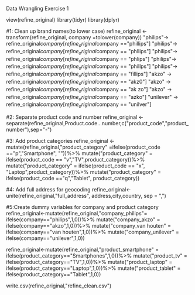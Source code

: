 Data Wrangling Exercise 1 

view(refine_original)
library(tidyr)
library(dplyr)

#1: Clean up brand names(to lower case)
refine_original <- transform(refine_original, company =tolower(company))
"philips"-> refine_original$company[refine_original$company =="phillips"]
"philips"-> refine_original$company[refine_original$company == "phllips"]
"philips"-> refine_original$company[refine_original$company == "phlips"]
"philips"-> refine_original$company[refine_original$company == "phillps"]
"philips"-> refine_original$company[refine_original$company == "fillips"]
"akzo" -> refine_original$company[refine_original$company == "akz0"]
"akzo" -> refine_original$company[refine_original$company == "ak zo"]
"akzo" -> refine_original$company[refine_original$company == "azko"]
"unilever" -> refine_original$company[refine_original$company == "unilver"]

#2: Separate product code and number
refine_original <- separate(refine_original,Product.code...number,c("product_code","product_number"),sep="-")

#3: Add product categories 
refine_original <-mutate(refine_original,"product_category" 
=ifelse(product_code =="p","Smartphone", ""))%>%
mutate("product_category" = ifelse(product_code == "v","TV",product_category))%>%
mutate("product_category" = ifelse(product_code == "x", "Laptop",product_category))%>%
mutate("product_category" = ifelse(product_code =="q","Tablet", product_category))

#4: Add full address for geocoding
refine_original<-unite(refine_original,"full_address", address,city,country, sep = ",")

#5:Create dummy variables for company and product category
refine_original<-mutate(refine_original,"company_philips"= ifelse(company=="philips",1,0))%>%
  mutate("company_akzo" = ifelse(company=="akzo",1,0))%>%
  mutate("company_van houten" = ifelse(company=="van houten",1,0))%>%
  mutate("company_unilever" = ifelse(company=="unilever",1,0))

refine_original<-mutate(refine_original,"product_smartphone" = ifelse(product_category=="Smartphones",1,0))%>%
  mutate("product_tv" = ifelse(product_category=="TV",1,0))%>%
  mutate("product_laptop" = ifelse(product_category=="Laptop",1,0))%>%
  mutate("product_tablet" = ifelse(product_category=="Tablet",1,0))

write.csv(refine_original,"refine_clean.csv")
